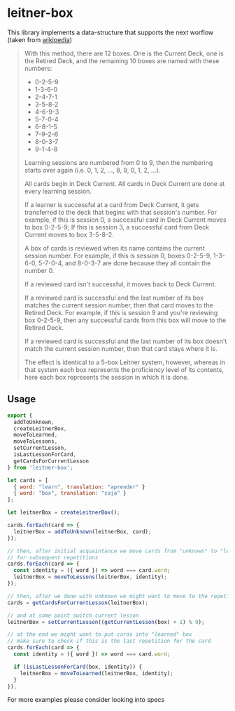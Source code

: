# leitner-box

This library implements a data-structure that supports the next worflow (taken from [wikipedia](https://en.wikipedia.org/wiki/Leitner_system))

> With this method, there are 12 boxes. One is the Current Deck, one is the Retired Deck, and the remaining 10 boxes are named with these numbers:
> 
> * 0-2-5-9
> * 1-3-6-0
> * 2-4-7-1
> * 3-5-8-2
> * 4-6-9-3
> * 5-7-0-4
> * 6-8-1-5
> * 7-9-2-6
> * 8-0-3-7
> * 9-1-4-8
> 
> Learning sessions are numbered from 0 to 9, then the numbering starts over again (i.e. 0, 1, 2, ..., 8, 9, 0, 1, 2, ...).
> 
> All cards begin in Deck Current. All cards in Deck Current are done at every learning session.
> 
> If a learner is successful at a card from Deck Current, it gets transferred to the deck that begins with that session's number. For example, if this is session 0, a successful card in Deck Current moves to box 0-2-5-9; If this is session 3, a successful card from Deck Current moves to box 3-5-8-2.
> 
> A box of cards is reviewed when its name contains the current session number. For example, if this is session 0, boxes 0-2-5-9, 1-3-6-0, 5-7-0-4, and 8-0-3-7 are done because they all contain the number 0.
> 
> If a reviewed card isn't successful, it moves back to Deck Current.
> 
> If a reviewed card is successful and the last number of its box matches the current session number, then that card moves to the Retired Deck. For example, if this is session 9 and you're reviewing box 0-2-5-9, then any successful cards from this box will move to the Retired Deck.
> 
> If a reviewed card is successful and the last number of its box doesn't match the current session number, then that card stays where it is.
> 
> The effect is identical to a 5-box Leitner system, however, whereas in that system each box represents the proficiency level of its contents, here each box represents the session in which it is done.

## Usage

```js
export {
  addToUnknown,
  createLeitnerBox,
  moveToLearned,
  moveToLessons,
  setCurrentLesson,
  isLastLessonForCard,
  getCardsForCurrentLesson
} from 'leitner-box';

let cards = [
  { word: "learn", translation: "aprender" }
  { word: "box", translation: "caja" }
];

let leitnerBox = createLeitnerBox();

cards.forEach(card => {
  leitnerBox = addToUnknown(leitnerBox, card);
});

// then, after initial acquaintance we move cards from "unknown" to "lessons"
// for subsequent repetitions
cards.forEach(card => {
  const identity = ({ word }) => word === card.word;
  leitnerBox = moveToLessons(leitnerBox, identity);
});

// then, after we done with unknown we might want to move to the repetition
cards = getCardsForCurrentLesson(leitnerBox);

// and at some point switch current lesson
leitnerBox = setCurrentLesson((getCurrentLesson(box) + 1) % 9);

// at the end we might want to put cards into "learned" box
// make sure to check if this is the last repetition for the card
cards.forEach(card => {
  const identity = ({ word }) => word === card.word;

  if (isLastLessonForCard(box, identity)) {
    leitnerBox = moveToLearned(leitnerBox, identity);
  }
});
```

For more examples please consider looking into specs
